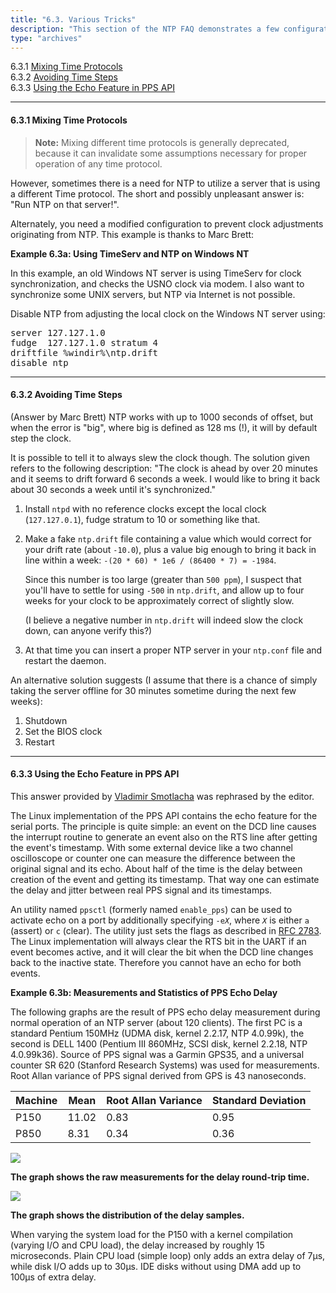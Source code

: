 ```yaml
---
title: "6.3. Various Tricks"
description: "This section of the NTP FAQ demonstrates a few configuration tricks."
type: "archives"
---
```


6.3.1 [Mixing Time Protocols](#631-mixing-time-protocols)   
6.3.2 [Avoiding Time Steps](#632-avoiding-time-steps)    
6.3.3 [Using the Echo Feature in PPS API](#633-using-the-echo-feature-in-pps-api)  

* * *

#### 6.3.1 Mixing Time Protocols

> **Note:** Mixing different time protocols is generally deprecated, because it can invalidate some assumptions necessary for proper operation of any time protocol.

However, sometimes there is a need for NTP to utilize a server that is using a different Time protocol. The short and possibly unpleasant answer is: "Run NTP on that server!".

Alternately, you need a modified configuration to prevent clock adjustments originating from NTP. This example is thanks to Marc Brett:

**Example 6.3a: Using TimeServ and NTP on Windows NT**

In this example, an old Windows NT server is using TimeServ for clock synchronization, and checks the USNO clock via modem. I also want to synchronize some UNIX servers, but NTP via Internet is not possible.

Disable NTP from adjusting the local clock on the Windows NT server using:

<pre>server 127.127.1.0
fudge  127.127.1.0 stratum 4
driftfile %windir%\ntp.drift
disable ntp</pre>

* * *

#### 6.3.2 Avoiding Time Steps

(Answer by Marc Brett) NTP works with up to 1000 seconds of offset, but when the error is "big", where big is defined as 128 ms (!), it will by default step the clock.

It is possible to tell it to always slew the clock though. The solution given refers to the following description: "The clock is ahead by over 20 minutes and it seems to drift forward 6 seconds a week. I would like to bring it back about 30 seconds a week until it's synchronized."

1.  Install `ntpd` with no reference clocks except the local clock (`127.127.0.1`), fudge stratum to 10 or something like that.

2.  Make a fake `ntp.drift` file containing a value which would correct for your drift rate (about `-10.0`), plus a value big enough to bring it back in line within a week: `-(20 * 60) * 1e6 / (86400 * 7) = -1984`.

    Since this number is too large (greater than `500 ppm`), I suspect that you'll have to settle for using `-500` in `ntp.drift`, and allow up to four weeks for your clock to be approximately correct of slightly slow.

    (I believe a negative number in `ntp.drift` will indeed slow the clock down, can anyone verify this?)

3.  At that time you can insert a proper NTP server in your `ntp.conf` file and restart the daemon.

An alternative solution suggests (I assume that there is a chance of simply taking the server offline for 30 minutes sometime during the next few weeks):

1.  Shutdown
2.  Set the BIOS clock
3.  Restart

* * *

#### 6.3.3 Using the Echo Feature in PPS API

This answer provided by [Vladimir Smotlacha](mailto:vs@cesnet.cz) was rephrased by the editor.

The Linux implementation of the PPS API contains the echo feature for the serial ports. The principle is quite simple: an event on the DCD line causes the interrupt routine to generate an event also on the RTS line after getting the event's timestamp. With some external device like a two channel oscilloscope or counter one can measure the difference between the original signal and its echo. About half of the time is the delay between creation of the event and getting its timestamp. That way one can estimate the delay and jitter between real PPS signal and its timestamps.

An utility named `ppsctl` (formerly named `enable_pps`) can be used to activate echo on a port by additionally specifying <code>-e*X*</code>, where <code>_X_</code> is either `a` (assert) or `c` (clear). The utility just sets the flags as described in [RFC 2783](/reflib/rfc/rfc2783.txt). The Linux implementation will always clear the RTS bit in the UART if an event becomes active, and it will clear the bit when the DCD line changes back to the inactive state. Therefore you cannot have an echo for both events.

**Example 6.3b: Measurements and Statistics of PPS Echo Delay**

The following graphs are the result of PPS echo delay measurement during normal operation of an NTP server (about 120 clients). The first PC is a standard Pentium 150MHz (UDMA disk, kernel 2.2.17, NTP 4.0.99k), the second is DELL 1400 (Pentium III 860MHz, SCSI disk, kernel 2.2.18, NTP 4.0.99k36). Source of PPS signal was a Garmin GPS35, and a universal counter SR 620 (Stanford Research Systems) was used for measurements. Root Allan variance of PPS signal derived from GPS is 43 nanoseconds.

| Machine | Mean | Root Allan Variance | Standard Deviation |
| ----- | ----- | ----- | ----- |
| P150 | 11.02 | 0.83 | 0.95 |
| P850 | 8.31 | 0.34 | 0.36 |

![](/ntpfaq/pps-delay.png)

**The graph shows the raw measurements for the delay round-trip time.**

![](/ntpfaq/pps-distrib.png)

**The graph shows the distribution of the delay samples.**

When varying the system load for the P150 with a kernel compilation (varying I/O and CPU load), the delay increased by roughly 15 microseconds. Plain CPU load (simple loop) only adds an extra delay of 7&mu;s, while disk I/O adds up to 30&mu;s. IDE disks without using DMA add up to 100&mu;s of extra delay.